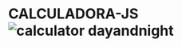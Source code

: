# CALCULADORA-JS![calculator dayandnight](https://github.com/GabyLow/CALCULADORA-JS/assets/127358083/11bce439-1c71-4f1d-aaba-3eaf49513983)
